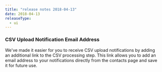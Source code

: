 ```yaml
---
title: "release notes 2018-04-13"
date: 2018-04-13
releaseType:
  - ui
---
```


###	CSV Upload Notification Email Address

We've made it easier for you to receive CSV upload notifications by adding an additional link to the CSV processing step. This link allows you to add an email address to your notifications directly from the contacts page and save it for future use.